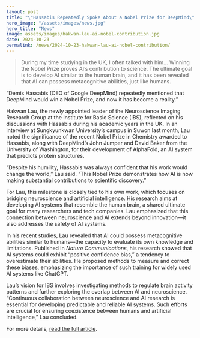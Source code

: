 ```yaml
---
layout: post
title: "\"Hassabis Repeatedly Spoke About a Nobel Prize for DeepMind\" Hakwan Lau, Leader of IBS Neuroscience Imaging Research Group"
hero_image: "/assets/images/news.jpg"
hero_title: "News"
image: assets/images/hakwan-lau-ai-nobel-contribution.jpg
date: 2024-10-23
permalink: /news/2024-10-23-hakwan-lau-ai-nobel-contribution/
---
```

> During my time studying in the UK, I often talked with him… Winning the Nobel Prize proves AI’s contribution to science. The ultimate goal is to develop AI similar to the human brain, and it has been revealed that AI can possess metacognitive abilities, just like humans.

“Demis Hassabis (CEO of Google DeepMind) repeatedly mentioned that DeepMind would win a Nobel Prize, and now it has become a reality.”

Hakwan Lau, the newly appointed leader of the Neuroscience Imaging Research Group at the Institute for Basic Science (IBS), reflected on his discussions with Hassabis during his academic years in the UK. In an interview at Sungkyunkwan University’s campus in Suwon last month, Lau noted the significance of the recent Nobel Prize in Chemistry awarded to Hassabis, along with DeepMind’s John Jumper and David Baker from the University of Washington, for their development of AlphaFold, an AI system that predicts protein structures.

“Despite his humility, Hassabis was always confident that his work would change the world,” Lau said. “This Nobel Prize demonstrates how AI is now making substantial contributions to scientific discovery.”

For Lau, this milestone is closely tied to his own work, which focuses on bridging neuroscience and artificial intelligence. His research aims at developing AI systems that resemble the human brain, a shared ultimate goal for many researchers and tech companies. Lau emphasized that this connection between neuroscience and AI extends beyond innovation—it also addresses the safety of AI systems.

In his recent studies, Lau revealed that AI could possess metacognitive abilities similar to humans—the capacity to evaluate its own knowledge and limitations. Published in *Nature Communications*, his research showed that AI systems could exhibit “positive confidence bias,” a tendency to overestimate their abilities. He proposed methods to measure and correct these biases, emphasizing the importance of such training for widely used AI systems like ChatGPT.

Lau’s vision for IBS involves investigating methods to regulate brain activity patterns and further exploring the overlap between AI and neuroscience. “Continuous collaboration between neuroscience and AI research is essential for developing predictable and reliable AI systems. Such efforts are crucial for ensuring coexistence between humans and artificial intelligence,” Lau concluded.

For more details, [read the full article](https://www.donga.com/news/People/article/all/20241022/130272770/2).
